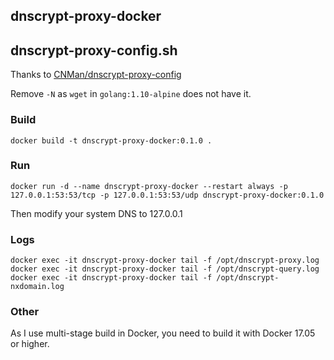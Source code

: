 ## dnscrypt-proxy-docker

## dnscrypt-proxy-config.sh
Thanks to [CNMan/dnscrypt-proxy-config](https://github.com/CNMan/dnscrypt-proxy-config)

Remove `-N` as `wget` in `golang:1.10-alpine` does not have it.

### Build
```
docker build -t dnscrypt-proxy-docker:0.1.0 .
```

### Run
```
docker run -d --name dnscrypt-proxy-docker --restart always -p 127.0.0.1:53:53/tcp -p 127.0.0.1:53:53/udp dnscrypt-proxy-docker:0.1.0
```
Then modify your system DNS to 127.0.0.1

### Logs
```
docker exec -it dnscrypt-proxy-docker tail -f /opt/dnscrypt-proxy.log
docker exec -it dnscrypt-proxy-docker tail -f /opt/dnscrypt-query.log
docker exec -it dnscrypt-proxy-docker tail -f /opt/dnscrypt-nxdomain.log
```

### Other
As I use multi-stage build in Docker, you need to build it with Docker 17.05 or higher.